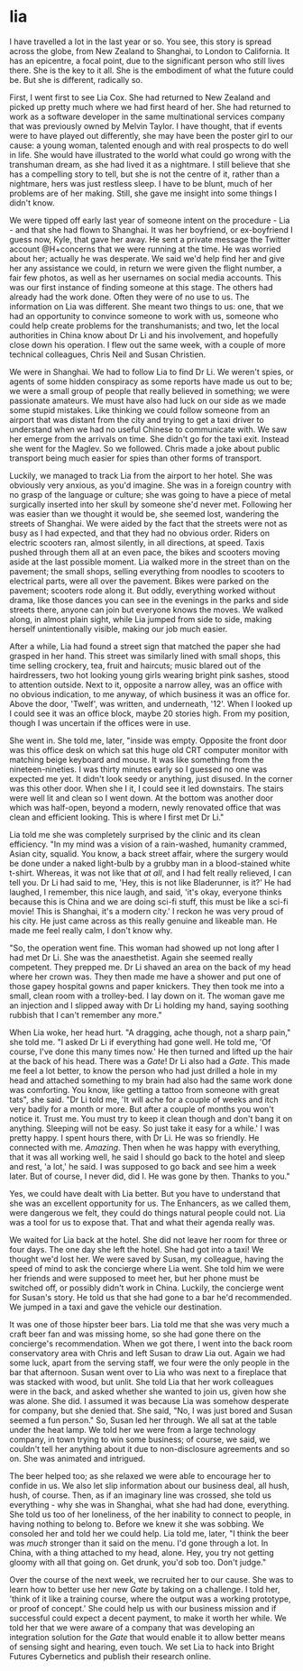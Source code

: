 
# lia

I have travelled a lot in the last year or so. You see, this story is spread across the globe, from New Zealand to Shanghai, to London to California. It has an epicentre, a focal point, due to the significant person who still lives there. She is the key to it all. She is the embodiment of what the future could be. But she is different, radically so. 

First, I went first to see Lia Cox. She had returned to New Zealand and picked up pretty much where we had first heard of her. She had returned to work as a software developer in the same multinational services company that was previously owned by Melvin Taylor. I have thought, that if events were to have played out differently, she may have been the poster girl to our cause: a young woman, talented enough and with real prospects to do well in life. She would have illustrated to the world what could go wrong with the transhuman dream, as she had lived it as a nightmare. I still believe that she has a compelling story to tell, but she is not the centre of it, rather than a nightmare, hers was just restless sleep. I have to be blunt, much of her problems are of her making. Still, she gave me insight into some things I didn't know.

We were tipped off early last year of someone intent on the procedure - Lia - and that she had flown to Shanghai. It was her boyfriend, or ex-boyfriend I guess now, Kyle, that gave her away. He sent a private message the Twitter account @H+concerns that we were running at the time. He was worried about her; actually he was desperate. We said we'd help find her and give her any assistance we could, in return we were given the flight number, a fair few photos, as well as her usernames on social media accounts. This was our first instance of finding someone at this stage. The others had already had the work done. Often they were of no use to us. The information on Lia was different. She meant two things to us: one, that we had an opportunity to convince someone to work with us, someone who could help create problems for the transhumanists; and two, let the local authorities in China know about Dr Li and his involvement, and hopefully close down his operation. I flew out the same week, with a couple of more technical colleagues, Chris Neil and Susan Christien.

We were in Shanghai. We had to follow Lia to find Dr Li. We weren't spies, or agents of some hidden conspiracy as some reports have made us out to be; we were a small group of people that really believed in something; we were passionate amateurs. We must have also had luck on our side as we made some stupid mistakes. Like thinking we could follow someone from an airport that was distant from the city and trying to get a taxi driver to understand when we had no useful Chinese to communicate with. We saw her emerge from the arrivals on time. She didn't go for the taxi exit. Instead she went for the Maglev. So we followed. Chris made a joke about public transport being much easier for spies than other forms of transport.

Luckily, we managed to track Lia from the airport to her hotel. She was obviously very anxious, as you'd imagine. She was in a foreign country with no grasp of the language or culture; she was going to have a piece of metal surgically inserted into her skull by someone she'd never met. Following her was easier than we thought it would be, she seemed lost, wandering the streets of Shanghai. We were aided by the fact that the streets were not as busy as I had expected, and that they had no obvious order. Riders on electric scooters ran, almost silently, in all directions, at speed. Taxis pushed through them all at an even pace, the bikes and scooters moving aside at the last possible moment. Lia walked more in the street than on the pavement; the small shops, selling everything from noodles to scooters to electrical parts, were all over the pavement. Bikes were parked on the pavement; scooters rode along it. But oddly, everything worked without drama, like those dances you can see in the evenings in the parks and side streets there, anyone can join but everyone knows the moves. We walked along, in almost plain sight, while Lia jumped from side to side, making herself unintentionally visible, making our job much easier.

After a while, Lia had found a street sign that matched the paper she had grasped in her hand. This street was similarly lined with small shops, this time selling crockery, tea, fruit and haircuts; music blared out of the hairdressers, two hot looking young girls wearing bright pink sashes, stood to attention outside. Next to it, opposite a narrow alley, was an office with no obvious indication, to me anyway, of which business it was an office for. Above the door, 'Twelf', was written, and underneath, '12'. When I looked up I could see it was an office block, maybe 20 stories high. From my position, though I was uncertain if the offices were in use.

She went in. She told me, later, "inside was empty. Opposite the front door was this office desk on which sat this huge old CRT computer monitor with matching beige keyboard and mouse. It was like something from the nineteen-nineties. I was thirty minutes early so I guessed no one was expected me yet. It didn't look seedy or anything, just disused. In the corner was this other door. When she I it, I could see it led downstairs. The stairs were well lit and clean so I went down. At the bottom was another door which was half-open, beyond a modern, newly renovated office that was clean and efficient looking. This is where I first met Dr Li." 

Lia told me she was completely surprised by the clinic and its clean efficiency. "In my mind was a vision of a rain-washed, humanity crammed, Asian city, squalid. You know, a back street affair, where the surgery would be done under a naked light-bulb by a grubby man in a blood-stained white t-shirt. Whereas, it was not like that *at all*, and I had felt really relieved, I can tell you. Dr Li had said to me, 'Hey, this is not like Bladerunner, is it?' He had laughed, I remember, this nice laugh, and said, 'it's okay, everyone thinks because this is China and we are doing sci-fi stuff, this must be like a sci-fi movie! This is Shanghai, it's a modern city.' I reckon he was very proud of his city. He just came across as this really genuine and likeable man. He made me feel really calm, I don't know why.

"So, the operation went fine. This woman had showed up not long after I had met Dr Li. She was the anaesthetist. Again she seemed really competent. They prepped me. Dr Li shaved an area on the back of my head where her crown was. They then made me have a shower and put one of those gapey hospital gowns and paper knickers. They then took me into a small, clean room with a trolley-bed. I lay down on it. The woman gave me an injection and I slipped away with Dr Li holding my hand, saying soothing rubbish that I can't remember any more."

When Lia woke, her head hurt. "A dragging, ache though, not a sharp pain," she told me. "I asked Dr Li if everything had gone well. He told me, 'Of course, I've done this many times now.' He then turned and lifted up the hair at the back of his head. There was a *Gate*! Dr Li also had a *Gate*. This made me feel a lot better, to know the person who had just drilled a hole in my head and attached something to my brain had also had the same work done was comforting. You know, like getting a tattoo from someone with great tats", she said. "Dr Li told me, 'It will ache for a couple of weeks and itch very badly for a month or more. But after a couple of months you won't notice it. Trust me. You must try to keep it clean though and don't bang it on anything. Sleeping will not be easy. So just take it easy for a while.' I was pretty happy. I spent hours there, with Dr Li. He was so friendly. He connected with me. *Amazing*. Then when he was happy with everything, that it was all working well, he said I should go back to the hotel and sleep and rest, 'a lot,' he said. I was supposed to go back and see him a week later. But of course, I never did, did I. He was gone by then. Thanks to you."

Yes, we could have dealt with Lia better. But you have to understand that she was an excellent opportunity for us. The Enhancers, as we called them, were dangerous we felt, they could do things natural people could not. Lia was a tool for us to expose that. That and what their agenda really was.

We waited for Lia back at the hotel. She did not leave her room for three or four days. The one day she left the hotel. She had got into a taxi! We thought we'd lost her. We were saved by Susan, my colleague, having the speed of mind to ask the concierge where Lia went. She told him we were her friends and were supposed to meet her, but her phone must be switched off, or possibly didn't work in China. Luckily, the concierge went for Susan's story. He told us that she had gone to a bar he'd recommended. We jumped in a taxi and gave the vehicle our destination.

It was one of those hipster beer bars. Lia told me that she was very much a craft beer fan and was missing home, so she had gone there on the concierge's recommendation. When we got there, I went into the back room conservatory area with Chris and left Susan to draw Lia out. Again we had some luck, apart from the serving staff, we four were the only people in the bar that afternoon. Susan went over to Lia who was next to a fireplace that was stacked with wood, but unlit. She told Lia that her work colleagues were in the back, and asked whether she wanted to join us, given how she was alone. She did. I assumed it was because Lia was somehow desperate for company, but she denied that. She said, "No, I was just bored and Susan seemed a fun person." So, Susan led her through. We all sat at the table under the heat lamp. We told her we were from a large technology company, in town trying to win some business; of course, we said, we couldn't tell her anything about it due to non-disclosure agreements and so on. She was animated and intrigued.

The beer helped too; as she relaxed we were able to encourage her to confide in us. We also let slip information about our business deal, all hush, hush, of course. Then, as if an imaginary line was crossed, she told us everything - why she was in Shanghai, what she had had done, everything. She told us too of her loneliness, of the her inability to connect to people, in having nothing to belong to. Before we knew it she was sobbing. We consoled her and told her we could help. Lia told me, later, "I think the beer was *much* stronger than it said on the menu. I'd gone through a lot. In China, with a thing attached to my head, alone. Hey, you try not getting gloomy with all that going on. Get drunk, you'd sob too. Don't judge."

Over the course of the next week, we recruited her to our cause. She was to learn how to better use her new *Gate* by taking on a challenge. I told her, 'think of it like a training course, where the output was a working prototype, or proof of concept.' She could help us with our business mission and if successful could expect a decent payment, to make it worth her while. We told her that we were aware of a company that was developing an integration solution for the *Gate* that would enable it to allow better means of sensing sight and hearing, even touch. We set Lia to hack into Bright Futures Cybernetics and publish their research online.

